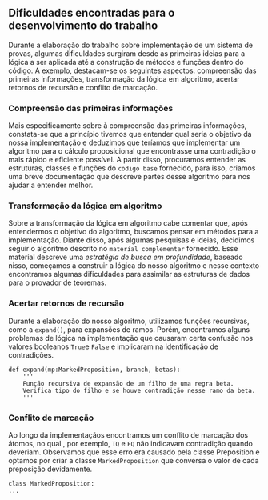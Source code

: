 ## Dificuldades encontradas para o desenvolvimento do trabalho
Durante a elaboração do trabalho sobre implementação de um sistema de provas, algumas dificuldades surgiram desde as primeiras ideias para a lógica a ser aplicada até a construção de métodos e funções dentro do código. A exemplo, destacam-se os seguintes aspectos: compreensão das primeiras informações, transformação da lógica em algoritmo, acertar retornos de recursão e conflito de marcação.

### Compreensão das primeiras informações
Mais especificamente sobre à compreensão das primeiras informações, constata-se que a princípio tivemos que entender qual seria o objetivo da nossa implementação e deduzimos que teríamos que implementar um algoritmo para o cálculo proposicional que encontrasse uma contradição o mais rápido e eficiente possível. A partir disso, procuramos entender as estruturas, classes e funções do `código base` fornecido, para isso, criamos uma breve documentação que descreve partes desse algoritmo para nos ajudar a entender melhor.

### Transformação da lógica em algoritmo
Sobre a transformação da lógica em algoritmo cabe comentar que, após entendermos o objetivo do algoritmo, buscamos pensar em métodos para a implementação. Diante disso, após algumas pesquisas e ideias, decidimos seguir o algoritmo descrito no `material complementar` fornecido. Esse material descreve uma _estratégia de busca em profundidade_, baseado nisso, começamos a construir a lógica do nosso algoritmo e nesse contexto encontramos algumas dificuldades para assimilar as estruturas de dados para o provador de teoremas.

### Acertar retornos de recursão
Durante a elaboração do nosso algoritmo, utilizamos funções recursivas, como a `expand()`, para expansões de ramos. Porém, encontramos alguns problemas de lógica na implementação que causaram certa confusão nos valores booleanos `True`e `False` e implicaram na identificação de contradições.

```
def expand(mp:MarkedProposition, branch, betas):
    '''
    Função recursiva de expansão de um filho de uma regra beta.
    Verifica tipo do filho e se houve contradição nesse ramo da beta. 
    '''
```

### Conflito de marcação
Ao longo da implementaçãos encontramos um conflito de marcação dos átomos, no qual , por exemplo, `TQ` e `FQ` não indicavam contradição quando deveriam. Observamos que esse erro era causado pela classe Preposition e optamos por criar a classe `MarkedProposition` que conversa o valor de cada preposição devidamente.
```
class MarkedProposition:
...
```
